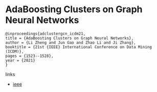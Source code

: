 # AdaBoosting Clusters on Graph Neural Networks

```
@inproceedings{adclustergcn_icdm21,
title = {AdaBoosting Clusters on Graph Neural Networks},
author = {Li Zheng and Jun Gao and Zhao Li and Ji Zhang},
booktitle = {21st {IEEE} International Conference on Data Mining (ICDM)},
pages = {1523--1528},
year = {2021}
}
```

links
- [ieee](https://ieeexplore.ieee.org/document/9679012)
